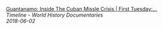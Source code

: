 <!--2024-07-21 00:18:13-->
<div class="yb">
  <a class="nodecor" href="/index.html?istoriya/guantanamo_inside_the_cuban_missle_crisis_first_tuesday_gitmo_timeline">
    <img class="preview" data-videoid="haXGsMsEnPA" src="https://i.ytimg.com/vi/haXGsMsEnPA/hqdefault.jpg" align="middle" alt="">
  </a>
  <div class="inlbl text">
    <a class="nodecor" href="/index.html?istoriya/guantanamo_inside_the_cuban_missle_crisis_first_tuesday_gitmo_timeline">Guantanamo: Inside The Cuban Missle Crisis | First Tuesday:...</a><br>
    <i class="smaller2">Timeline - World History Documentaries</i><br>
    <i class="smaller3">2018-06-02</i>
  </div>
</div>
